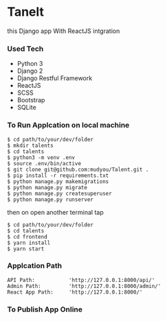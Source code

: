 # Tanelt
this Django app With ReactJS intgration

### Used Tech
- Python 3
- Django 2
- Django Restful Framework
- ReactJS
- SCSS
- Bootstrap
- SQLite


### To Run Applcation on local machine

```
$ cd path/to/your/dev/folder
$ mkdir talents
$ cd talents
$ python3 -m venv .env
$ source .env/bin/active
$ git clone git@github.com:mudyou/Talent.git .
$ pip install -r requirements.txt
$ python manage.py makemigrations
$ python manage.py migrate
$ python manage.py createsuperuser
$ python manage.py runserver
```

then on open another terminal tap

```
$ cd path/to/your/dev/folder
$ cd talents
$ cd frontend
$ yarn install
$ yarn start
```

### Applcation Path

```
API Path:           'http://127.0.0.1:8000/api/'
Admin Path:         'http://127.0.0.1:8000/admin/'
React App Path:     'http://127.0.0.1:8000/'
```

### To Publish App Online

```
```